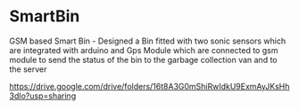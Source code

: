 # SmartBin
GSM based Smart Bin - Designed a Bin fitted with two sonic sensors which are integrated with arduino and Gps Module which are connected to
gsm module to send the status of the bin to the garbage collection van and to the server

https://drive.google.com/drive/folders/16t8A3G0mShiRwIdkU9ExmAyJKsHh3dIo?usp=sharing
